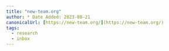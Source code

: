 ```yaml
---
title: "new-team.org"
author: * Date Added: 2023-08-21
canonicalUrl: [https://new-team.org/](https://new-team.org/)
tags:
  - research
  - inbox
---
```






